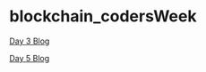 # blockchain_codersWeek
[Day 3 Blog](https://medium.com/@rahulsunil/understanding-blockchain-101-2acbac5e14b9 "Day 3 Blog: Understanding Blockchain 101")

[Day 5 Blog](https://medium.com/@rahulsunil/understanding-ethereum-101-89b69561acd3 "Day 5 Blog: Understanding Ethereum 101")